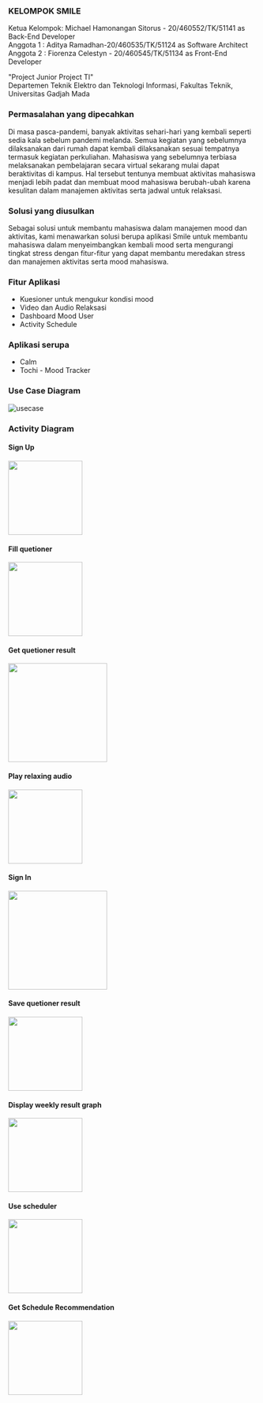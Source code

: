 ### KELOMPOK SMILE  
Ketua Kelompok: Michael Hamonangan Sitorus - 20/460552/TK/51141 as Back-End Developer  
Anggota 1     : Aditya Ramadhan-20/460535/TK/51124 as Software Architect  
Anggota 2     : Fiorenza Celestyn - 20/460545/TK/51134 as Front-End Developer

"Project Junior Project TI"  
Departemen Teknik Elektro dan Teknologi Informasi, Fakultas Teknik, Universitas Gadjah Mada

### Permasalahan yang dipecahkan
Di masa pasca-pandemi, banyak aktivitas sehari-hari yang kembali seperti sedia kala
sebelum pandemi melanda. Semua kegiatan yang sebelumnya dilaksanakan dari rumah
dapat kembali dilaksanakan sesuai tempatnya termasuk kegiatan perkuliahan. Mahasiswa
yang sebelumnya terbiasa melaksanakan pembelajaran secara virtual sekarang mulai dapat
beraktivitas di kampus. Hal tersebut tentunya membuat aktivitas mahasiswa menjadi lebih
padat dan membuat mood mahasiswa berubah-ubah karena kesulitan dalam manajemen
aktivitas serta jadwal untuk relaksasi.  

### Solusi yang diusulkan 
Sebagai solusi untuk membantu mahasiswa dalam manajemen mood dan aktivitas, kami
menawarkan solusi berupa aplikasi Smile untuk membantu mahasiswa dalam
menyeimbangkan kembali mood serta mengurangi tingkat stress dengan fitur-fitur yang
dapat membantu meredakan stress dan manajemen aktivitas serta mood mahasiswa.

### Fitur Aplikasi
- Kuesioner untuk mengukur kondisi mood
- Video dan Audio Relaksasi
- Dashboard Mood User
- Activity Schedule

### Aplikasi serupa
- Calm
- Tochi - Mood Tracker

### Use Case Diagram
![usecase](https://user-images.githubusercontent.com/78774670/189815637-2148df32-4a0b-4320-8c01-e62a50e74ac9.jpg)

### Activity Diagram
#### Sign Up
<img src="https://user-images.githubusercontent.com/72853893/189907114-944ff621-73bc-47d9-90d4-139c75ca83d0.png" width="150px"></img>

#### Fill quetioner
<img src="https://user-images.githubusercontent.com/72853893/189907215-91621286-2aea-48aa-8272-c77a8e202a3e.png" width="150px"></img>

#### Get quetioner result
<img src="https://user-images.githubusercontent.com/72853893/189906461-857b766b-86c6-4743-8fe4-5e5609c15f66.png" width="200px"></img>

#### Play relaxing audio
<img src="https://user-images.githubusercontent.com/72853893/189906579-3c13aa1c-369d-466b-8e01-cfe437027616.png" width="150px"></img>

#### Sign In
<img src="https://user-images.githubusercontent.com/78774670/189815732-fd5b1c1e-a3e7-41aa-9541-2525d6bb6f0f.png" width="200px"></img>

#### Save quetioner result
<img src="https://user-images.githubusercontent.com/72853893/189907306-dae8cff1-f181-40ed-b70b-f3c5a3c34c0f.png" width="150px"></img>

#### Display weekly result graph
<img src="https://user-images.githubusercontent.com/72853893/189906856-41344f8d-a322-43b1-af48-3c83365a1d91.png" width="150px"></img>

#### Use scheduler
<img src="https://user-images.githubusercontent.com/78774670/189815785-dcc55ea1-946f-47b3-bfca-73c75b51d61a.png" width="150px"></img>

#### Get Schedule Recommendation
<img src="https://user-images.githubusercontent.com/78774670/189815837-d43cf5ee-76c2-49bf-81dd-db953ebae130.png" width="150px"></img>
